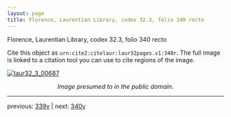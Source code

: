 ```yaml
---
layout: page
title: Florence, Laurentian Library, codex 32.3, folio 340 recto
---
```


Florence, Laurentian Library, codex 32.3, folio 340 recto

Cite this object as `urn:cite2:citelaur:laur32pages.v1:340r`.  The full image is linked to a citation tool you can use to cite regions of the image.

[![laur32_3_00687](http://www.homermultitext.org/iipsrv?IIIF=/project/homer/pyramidal/deepzoom/citelaur/laur32imgs/v1/laur32_3_00687.tif/full/800,/0/default.jpg)](http://www.homermultitext.org/ict2/?urn=urn:cite2:citelaur:laur32imgs.v1:laur32_3_00687) 

<p style="text-align: center; font-style: italic;">Image presumed to in the public domain.</p>

---

previous: [339v](../339v/) | next: [340v](../340v/)